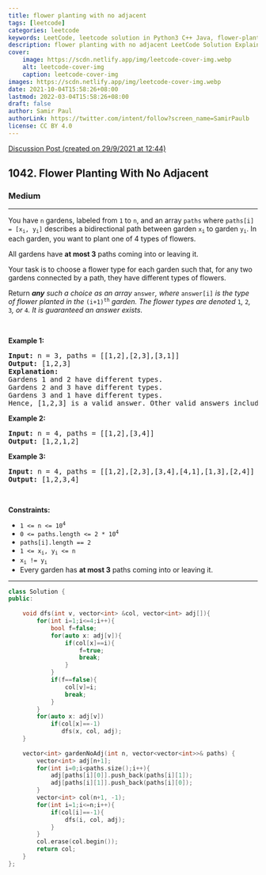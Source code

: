 ```yaml
---
title: flower planting with no adjacent
tags: [leetcode]
categories: leetcode
keywords: LeetCode, leetcode solution in Python3 C++ Java, flower-planting-with-no-adjacent solution
description: flower planting with no adjacent LeetCode Solution Explained
cover:
    image: https://scdn.netlify.app/img/leetcode-cover-img.webp
    alt: leetcode-cover-img
    caption: leetcode-cover-img
images: https://scdn.netlify.app/img/leetcode-cover-img.webp
date: 2021-10-04T15:58:26+08:00
lastmod: 2022-03-04T15:58:26+08:00
draft: false
author: Samir Paul
authorLink: https://twitter.com/intent/follow?screen_name=SamirPaulb
license: CC BY 4.0
---
```



[Discussion Post (created on 29/9/2021 at 12:44)](https://leetcode.com/problems/flower-planting-with-no-adjacent/discuss/1546777/C%2B%2B-or-Easy-to-understand-or-DFS)  
<h2>1042. Flower Planting With No Adjacent</h2><h3>Medium</h3><hr><div><p>You have <code>n</code> gardens, labeled from <code>1</code> to <code>n</code>, and an array <code>paths</code> where <code>paths[i] = [x<sub>i</sub>, y<sub>i</sub>]</code> describes a bidirectional path between garden <code>x<sub>i</sub></code> to garden <code>y<sub>i</sub></code>. In each garden, you want to plant one of 4 types of flowers.</p>

<p>All gardens have <strong>at most 3</strong> paths coming into or leaving it.</p>

<p>Your task is to choose a flower type for each garden such that, for any two gardens connected by a path, they have different types of flowers.</p>

<p>Return <em><strong>any</strong> such a choice as an array </em><code>answer</code><em>, where </em><code>answer[i]</code><em> is the type of flower planted in the </em><code>(i+1)<sup>th</sup></code><em> garden. The flower types are denoted </em><code>1</code><em>, </em><code>2</code><em>, </em><code>3</code><em>, or </em><code>4</code><em>. It is guaranteed an answer exists.</em></p>

<p>&nbsp;</p>
<p><strong>Example 1:</strong></p>

<pre><strong>Input:</strong> n = 3, paths = [[1,2],[2,3],[3,1]]
<strong>Output:</strong> [1,2,3]
<strong>Explanation:</strong>
Gardens 1 and 2 have different types.
Gardens 2 and 3 have different types.
Gardens 3 and 1 have different types.
Hence, [1,2,3] is a valid answer. Other valid answers include [1,2,4], [1,4,2], and [3,2,1].
</pre>

<p><strong>Example 2:</strong></p>

<pre><strong>Input:</strong> n = 4, paths = [[1,2],[3,4]]
<strong>Output:</strong> [1,2,1,2]
</pre>

<p><strong>Example 3:</strong></p>

<pre><strong>Input:</strong> n = 4, paths = [[1,2],[2,3],[3,4],[4,1],[1,3],[2,4]]
<strong>Output:</strong> [1,2,3,4]
</pre>

<p>&nbsp;</p>
<p><strong>Constraints:</strong></p>

<ul>
	<li><code>1 &lt;= n &lt;= 10<sup>4</sup></code></li>
	<li><code>0 &lt;= paths.length &lt;= 2 * 10<sup>4</sup></code></li>
	<li><code>paths[i].length == 2</code></li>
	<li><code>1 &lt;= x<sub>i</sub>, y<sub>i</sub> &lt;= n</code></li>
	<li><code>x<sub>i</sub> != y<sub>i</sub></code></li>
	<li>Every garden has <strong>at most 3</strong> paths coming into or leaving it.</li>
</ul>
</div>

---




```cpp
class Solution {
public:
    
    void dfs(int v, vector<int> &col, vector<int> adj[]){
        for(int i=1;i<=4;i++){
            bool f=false;
            for(auto x: adj[v]){
                if(col[x]==i){
                    f=true;
                    break;
                }
            }
            if(f==false){
                col[v]=i;
                break;
            }
        }
        for(auto x: adj[v])
            if(col[x]==-1)
               dfs(x, col, adj);
    }
    
    vector<int> gardenNoAdj(int n, vector<vector<int>>& paths) {
        vector<int> adj[n+1];
        for(int i=0;i<paths.size();i++){
            adj[paths[i][0]].push_back(paths[i][1]);
            adj[paths[i][1]].push_back(paths[i][0]);
        }
        vector<int> col(n+1, -1);
        for(int i=1;i<=n;i++){
            if(col[i]==-1){
                dfs(i, col, adj);
            }
        }
        col.erase(col.begin());
        return col;
    }
};
```
